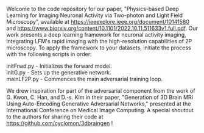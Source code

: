 Welcome to the code repository for our paper, "Physics-based Deep Learning for Imaging Neuronal Activity via Two-photon and Light Field Microscopy", available at https://ieeexplore.ieee.org/document/10141580 and https://www.biorxiv.org/content/10.1101/2022.10.11.511633v1.full.pdf. Our work presents a deep learning framework for neuronal activity imaging, integrating LFM's rapid imaging with the high-resolution capabilities of 2P microscopy.
To apply the framework to your datasets, initiate the process with the following scripts in order:

initFrwd.py - Initializes the forward model.  
initG.py - Sets up the generative network.  
mainLF2P.py - Commences the main adversarial training loop.


We drew inspiration for part of the adversarial component from the work of G. Kwon, C. Han, and D.-s. Kim in their paper, "Generation of 3D Brain MRI Using Auto-Encoding Generative Adversarial Networks," presented at the International Conference on Medical Image Computing. A special shoutout to the authors for sharing their code at https://github.com/cyclomon/3dbraingen !
